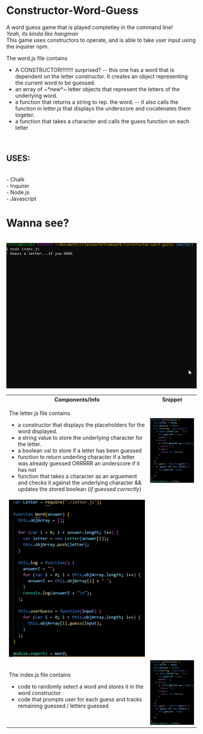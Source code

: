 # Constructor-Word-Guess

A word guess game that is played completley in the command line! <br>
<i>Yeah, its kinda like hangman</i><br>
This game uses constructors to operate, and is able to take user input using the inquirer npm. <br>

<table>
<tr>
<th>Components/Info</th>
<th>Snippet</th>
</tr>
<tr>
<td>

The letter.js file contains<ul>

<li> a constructor that displays the placeholders for the word displayed.</li> 
<li>a string value to store the underlying character for the letter. </li>
<li> a boolean val to store if a letter has been guessed</li>
<li>function to return underling character if a letter was already guessed ORRRRR an underscore if it has not </li>
<li>function that takes a character as an arguement and checks it against the underlying character && updates the stored boolean (<i>if guessed correctly</i>)</ul></td>

<td><img src="./letter.png"></td>
</tr>
<tr>
The word.js file contains <ul>
<li> A CONSTRUCTOR!!!!!!!! surprised? -- this one has a word that is dependent on the letter constructor.  It creates an object representing the current word to be guessed.</li>
<li>an array of ~*new*~ letter objects that represent the letters of the underlying word.</li>
<li>a function that returns a string to rep. the word. -- it also calls the function in letter.js that displays the underscore and cocatenates them togeter. </li>
<li>a function that takes a character and calls the guess function on each letter</li></td>
<td><img src="./word.png"></td></tr>
<tr>
<td>The index.js file contains <ul>
<li> code to randomly select a word and stores it in the word constructor</li>
<li> code that prompts user for each guess and tracks remaining guessed / letters guessed</li>
</td>
<td><img src="./letter.png"></td></tr>
<br>

<h2>USES:</h2><br>
- Chalk <br>
- Inquirer <br>
- Node.js <br>
- Javascript <br>
<h1>
Wanna see? </h1><br>
<img src="./fix.gif">
